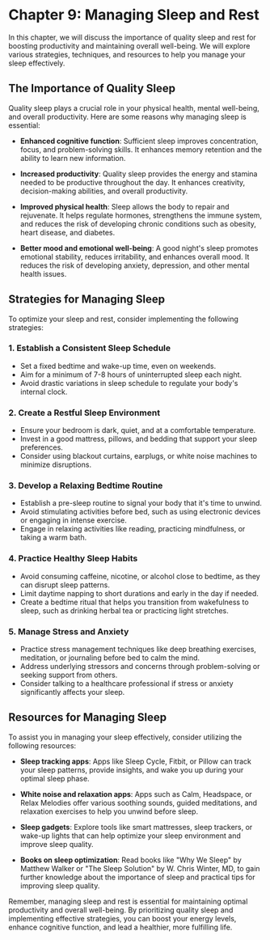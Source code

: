 Chapter 9: Managing Sleep and Rest
==================================

In this chapter, we will discuss the importance of quality sleep and rest for boosting productivity and maintaining overall well-being. We will explore various strategies, techniques, and resources to help you manage your sleep effectively.

The Importance of Quality Sleep
-------------------------------

Quality sleep plays a crucial role in your physical health, mental well-being, and overall productivity. Here are some reasons why managing sleep is essential:

* **Enhanced cognitive function**: Sufficient sleep improves concentration, focus, and problem-solving skills. It enhances memory retention and the ability to learn new information.

* **Increased productivity**: Quality sleep provides the energy and stamina needed to be productive throughout the day. It enhances creativity, decision-making abilities, and overall productivity.

* **Improved physical health**: Sleep allows the body to repair and rejuvenate. It helps regulate hormones, strengthens the immune system, and reduces the risk of developing chronic conditions such as obesity, heart disease, and diabetes.

* **Better mood and emotional well-being**: A good night's sleep promotes emotional stability, reduces irritability, and enhances overall mood. It reduces the risk of developing anxiety, depression, and other mental health issues.

Strategies for Managing Sleep
-----------------------------

To optimize your sleep and rest, consider implementing the following strategies:

### 1. **Establish a Consistent Sleep Schedule**

* Set a fixed bedtime and wake-up time, even on weekends.
* Aim for a minimum of 7-8 hours of uninterrupted sleep each night.
* Avoid drastic variations in sleep schedule to regulate your body's internal clock.

### 2. **Create a Restful Sleep Environment**

* Ensure your bedroom is dark, quiet, and at a comfortable temperature.
* Invest in a good mattress, pillows, and bedding that support your sleep preferences.
* Consider using blackout curtains, earplugs, or white noise machines to minimize disruptions.

### 3. **Develop a Relaxing Bedtime Routine**

* Establish a pre-sleep routine to signal your body that it's time to unwind.
* Avoid stimulating activities before bed, such as using electronic devices or engaging in intense exercise.
* Engage in relaxing activities like reading, practicing mindfulness, or taking a warm bath.

### 4. **Practice Healthy Sleep Habits**

* Avoid consuming caffeine, nicotine, or alcohol close to bedtime, as they can disrupt sleep patterns.
* Limit daytime napping to short durations and early in the day if needed.
* Create a bedtime ritual that helps you transition from wakefulness to sleep, such as drinking herbal tea or practicing light stretches.

### 5. **Manage Stress and Anxiety**

* Practice stress management techniques like deep breathing exercises, meditation, or journaling before bed to calm the mind.
* Address underlying stressors and concerns through problem-solving or seeking support from others.
* Consider talking to a healthcare professional if stress or anxiety significantly affects your sleep.

Resources for Managing Sleep
----------------------------

To assist you in managing your sleep effectively, consider utilizing the following resources:

* **Sleep tracking apps**: Apps like Sleep Cycle, Fitbit, or Pillow can track your sleep patterns, provide insights, and wake you up during your optimal sleep phase.

* **White noise and relaxation apps**: Apps such as Calm, Headspace, or Relax Melodies offer various soothing sounds, guided meditations, and relaxation exercises to help you unwind before sleep.

* **Sleep gadgets**: Explore tools like smart mattresses, sleep trackers, or wake-up lights that can help optimize your sleep environment and improve sleep quality.

* **Books on sleep optimization**: Read books like "Why We Sleep" by Matthew Walker or "The Sleep Solution" by W. Chris Winter, MD, to gain further knowledge about the importance of sleep and practical tips for improving sleep quality.

Remember, managing sleep and rest is essential for maintaining optimal productivity and overall well-being. By prioritizing quality sleep and implementing effective strategies, you can boost your energy levels, enhance cognitive function, and lead a healthier, more fulfilling life.
